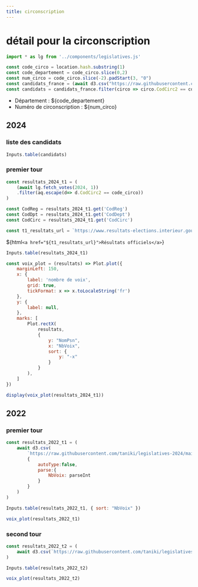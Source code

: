 ```yaml
---
title: circonscription
---
```


# détail pour la circonscription

```js
import * as lg from '../components/legislatives.js'

const code_circo = location.hash.substring(1)
const code_departement = code_circo.slice(0,2)
const num_circo = code_circo.slice(-2).padStart(3, "0")
const candidats_france = (await d3.csv("https://raw.githubusercontent.com/taniki/legislatives-2024/main/lg2024_t1_candidats.csv"))
const candidats = candidats_france.filter(circo => circo.CodCirc2 == code_circo)
```

- Département : ${code_departement}
- Numéro de circonscription : ${num_circo}

## 2024

### liste des candidats

```js
Inputs.table(candidats)
```

### premier tour

```js
const resultats_2024_t1 = (
	(await lg.fetch_votes(2024, 1))
	.filter(aq.escape(d=> d.CodCirc2 == code_circo))
)

const CodReg = resultats_2024_t1.get('CodReg')
const CodDpt = resultats_2024_t1.get('CodDept')
const CodCirc = resultats_2024_t1.get('CodCirc')
```

```js
const t1_resultats_url = `https://www.resultats-elections.interieur.gouv.fr/legislatives2024/ensemble_geographique/${CodReg}/${CodDpt}/${CodCirc}/index.html`
```

${html`<a href="${t1_resultats_url}">Résultats officiels</a>`}


```js
Inputs.table(resultats_2024_t1)
```

```js
const voix_plot = (resultats) => Plot.plot({
	marginLeft: 150,
	x: {
		label: 'nombre de voix',
		grid: true,
		tickFormat: x => x.toLocaleString('fr')
	},
	y: {
		label: null,
	},
	marks: [
		Plot.rectX(
			resultats,
			{
				y: "NomPsn",
				x: "NbVoix",
				sort: {
					y: "-x"
				}
			}
		),
	]
})

display(voix_plot(resultats_2024_t1))
```

## 2022

### premier tour

```js
const resultats_2022_t1 = (
	await d3.csv(
		`https://raw.githubusercontent.com/taniki/legislatives-2024/main/lg2022/t1/${code_departement}${num_circo}.csv`,
		{
			autoType:false,
			parse:{
				NbVoix: parseInt
			}
		}
	)
)
```

```js
Inputs.table(resultats_2022_t1, { sort: "NbVoix" })
```

```js
voix_plot(resultats_2022_t1)
```

### second tour

```js
const resultats_2022_t2 = (
	await d3.csv(`https://raw.githubusercontent.com/taniki/legislatives-2024/main/lg2022/t2/${code_departement}${num_circo}.csv`)
)
```

```js
Inputs.table(resultats_2022_t2)
```

```js
voix_plot(resultats_2022_t2)
```
